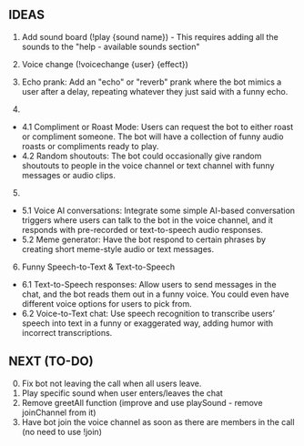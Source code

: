 ## IDEAS

1. Add sound board (!play {sound name}) - This requires adding all the sounds to the "help - available sounds section"

2. Voice change (!voicechange {user} {effect})

3. Echo prank: Add an "echo" or "reverb" prank where the bot mimics a user after a delay, repeating whatever they just said with a funny echo.

4.

- 4.1 Compliment or Roast Mode: Users can request the bot to either roast or compliment someone. The bot will have a collection of funny audio roasts or compliments ready to play.
- 4.2 Random shoutouts: The bot could occasionally give random shoutouts to people in the voice channel or text channel with funny messages or audio clips.

5.

- 5.1 Voice AI conversations: Integrate some simple AI-based conversation triggers where users can talk to the bot in the voice channel, and it responds with pre-recorded or text-to-speech audio responses.
- 5.2 Meme generator: Have the bot respond to certain phrases by creating short meme-style audio or text messages.

6. Funny Speech-to-Text & Text-to-Speech

- 6.1 Text-to-Speech responses: Allow users to send messages in the chat, and the bot reads them out in a funny voice. You could even have different voice options for users to pick from.
- 6.2 Voice-to-Text chat: Use speech recognition to transcribe users’ speech into text in a funny or exaggerated way, adding humor with incorrect transcriptions.

## NEXT (TO-DO)

0. Fix bot not leaving the call when all users leave.
1. Play specific sound when user enters/leaves the chat
2. Remove greetAll function (improve and use playSound - remove joinChannel from it)
3. Have bot join the voice channel as soon as there are members in the call (no need to use !join)
